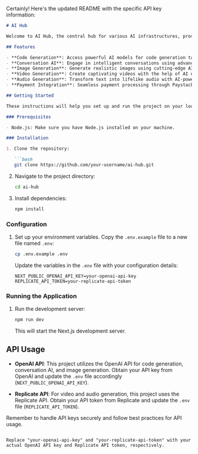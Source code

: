 Certainly! Here's the updated README with the specific API key information:

```markdown
# AI Hub

Welcome to AI Hub, the central hub for various AI infrastructures, providing a unified platform for code generation, conversation, image generation, video generation, and audio generation. This project is built using Next.js for the frontend and backend, utilizes Tailwind CSS for styling, and integrates ShadcnUI for a sleek user interface.

## Features

- **Code Generation**: Access powerful AI models for code generation tasks using OpenAI API.
- **Conversation AI**: Engage in intelligent conversations using advanced natural language processing with OpenAI API.
- **Image Generation**: Generate realistic images using cutting-edge AI algorithms with OpenAI API.
- **Video Generation**: Create captivating videos with the help of AI using Replicate API.
- **Audio Generation**: Transform text into lifelike audio with AI-powered voices using Replicate API.
- **Payment Integration**: Seamless payment processing through Paystack for premium services.

## Getting Started

These instructions will help you set up and run the project on your local machine for development and testing purposes.

### Prerequisites

- Node.js: Make sure you have Node.js installed on your machine.

### Installation

1. Clone the repository:

   ```bash
   git clone https://github.com/your-username/ai-hub.git
   ```

2. Navigate to the project directory:

   ```bash
   cd ai-hub
   ```

3. Install dependencies:

   ```bash
   npm install
   ```

### Configuration

1. Set up your environment variables. Copy the `.env.example` file to a new file named `.env`:

   ```bash
   cp .env.example .env
   ```

   Update the variables in the `.env` file with your configuration details:

   ```dotenv
   NEXT_PUBLIC_OPENAI_API_KEY=your-openai-api-key
   REPLICATE_API_TOKEN=your-replicate-api-token
   ```

### Running the Application

1. Run the development server:

   ```bash
   npm run dev
   ```

   This will start the Next.js development server.

## API Usage

- **OpenAI API**: This project utilizes the OpenAI API for code generation, conversation AI, and image generation. Obtain your API key from OpenAI and update the `.env` file accordingly (`NEXT_PUBLIC_OPENAI_API_KEY`).

- **Replicate API**: For video and audio generation, this project uses the Replicate API. Obtain your API token from Replicate and update the `.env` file (`REPLICATE_API_TOKEN`).

Remember to handle API keys securely and follow best practices for API usage.
```

Replace "your-openai-api-key" and "your-replicate-api-token" with your actual OpenAI API key and Replicate API token, respectively.